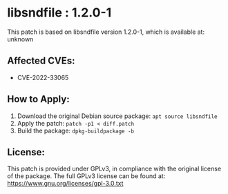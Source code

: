 # libsndfile : 1.2.0-1

This patch is based on libsndfile version 1.2.0-1, which is available at:
unknown

## Affected CVEs:
- CVE-2022-33065

## How to Apply:
1. Download the original Debian source package: `apt source libsndfile`
2. Apply the patch: `patch -p1 < diff.patch`
3. Build the package: `dpkg-buildpackage -b`

## License:
This patch is provided under GPLv3, in compliance with the original license of the package.
The full GPLv3 license can be found at: https://www.gnu.org/licenses/gpl-3.0.txt
